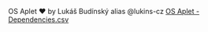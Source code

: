 OS Aplet ❤️ by Lukáš Budínský alias @lukins-cz [OS Aplet - Dependencies.csv](https://github.com/lukins-cz/OS-Aplet-/files/13577570/OS.Aplet.-.Dependencies.csv)
